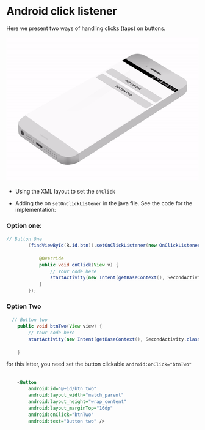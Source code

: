# Android click listener

Here we present two ways of handling clicks (taps) on buttons.


![Button onclick](display/intent.gif)

- Using the XML layout to set the ```onClick```

- Adding the on ```setOnClickListener``` in the java file.
See the code for the implementation:


### Option one:

```java
// Button One
        (findViewById(R.id.btn)).setOnClickListener(new OnClickListener() {

            @Override
            public void onClick(View v) {
                // Your code here
                startActivity(new Intent(getBaseContext(), SecondActivity.class));
            }
        });

```

### Option Two

```java
  // Button two
    public void btnTwo(View view) {
        // Your code here
        startActivity(new Intent(getBaseContext(), SecondActivity.class));

    }
```

for this latter, you need set the button clickable ```android:onClick="btnTwo"```

```xml

    <Button
        android:id="@+id/btn_two"
        android:layout_width="match_parent"
        android:layout_height="wrap_content"
        android:layout_marginTop="16dp"
        android:onClick="btnTwo"
        android:text="Button two" />

```
